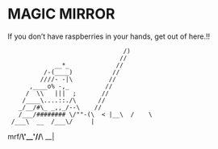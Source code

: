 # MAGIC MIRROR

If you don’t have raspberries in your hands, get out of here.!!

 
                                                         
                                                         
                                                         

                                    /)
                                   //
                 __*_             //
              /-(____)           //
             ////- -|\          //
          ,____o% -,_          //
         /  \\   |||  ;       //
        /____\....::./\      //
       _/__/#\_ _,,_/--\    //
       /___/######## \/""-(\  < |__\  /    \
     /___\  __  /___\/     |
 mrf/____\\'__'//____\   __|
